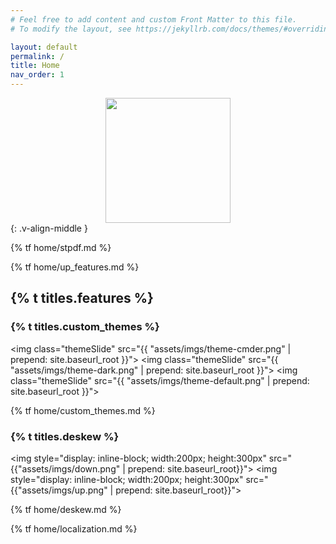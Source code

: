 ```yaml
---
# Feel free to add content and custom Front Matter to this file.
# To modify the layout, see https://jekyllrb.com/docs/themes/#overriding-theme-defaults

layout: default
permalink: /
title: Home
nav_order: 1
---
```


<div style="text-align: center">
    <img style="margin: auto; width: 200px; height: 200px;" src="{{ "assets/imgs/stpdf-horizontal-win.ico" | prepend: site.baseurl_root}}">
</div>
{: .v-align-middle }

{% tf home/stpdf.md %}

{% tf home/up_features.md %}



## {% t titles.features %}

### {% t titles.custom_themes %}

<img class="themeSlide" src="{{ "assets/imgs/theme-cmder.png" | prepend: site.baseurl_root }}">
<img class="themeSlide" src="{{ "assets/imgs/theme-dark.png" | prepend: site.baseurl_root }}">
<img class="themeSlide" src="{{ "assets/imgs/theme-default.png" | prepend: site.baseurl_root }}">

<script>
    var slideIndex = 0;
    carousel();

    function carousel() {
        var i;
        var x = document.getElementsByClassName("themeSlide");
        for (i = 0; i < x.length; i++) {
            x[i].style.display = "none"; 
        }
        slideIndex++;
        if (slideIndex > x.length) {slideIndex = 1} 
        x[slideIndex-1].style.display = "block"; 
        setTimeout(carousel, 2000); // Change image every 2 seconds
    }
</script>

{% tf home/custom_themes.md %}


### {% t titles.deskew %}

<img style="display: inline-block; width:200px; height:300px" src="{{"assets/imgs/down.png" | prepend: site.baseurl_root}}">
<img style="display: inline-block; width:200px; height:300px" src="{{"assets/imgs/up.png" | prepend: site.baseurl_root}}">


{% tf home/deskew.md %}


{% tf home/localization.md %}
